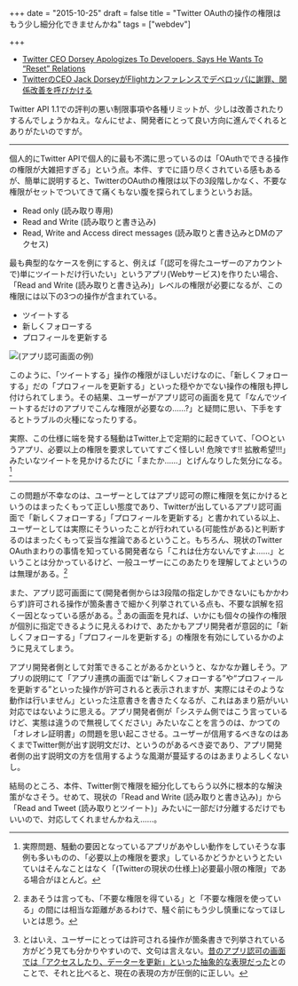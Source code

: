 +++
date = "2015-10-25"
draft = false
title = "Twitter OAuthの操作の権限はもう少し細分化できませんかね"
tags = ["webdev"]

+++

* [Twitter CEO Dorsey Apologizes To Developers, Says He Wants To “Reset” Relations](http://techcrunch.com/2015/10/21/twitter-ceo-dorsey-apologizes-to-developers-says-he-wants-to-reset-relations/)
* [TwitterのCEO Jack DorseyがFlightカンファレンスでデベロッパに謝罪、関係改善を呼びかける](http://jp.techcrunch.com/2015/10/22/20151021twitter-ceo-dorsey-apologizes-to-developers-says-he-wants-to-reset-relations/)

Twitter API 1.1での評判の悪い制限事項や各種リミットが、少しは改善されたりするんでしょうかねえ。なんにせよ、開発者にとって良い方向に進んでくれるとありがたいのですが。

- - -

個人的にTwitter APIで個人的に最も不満に思っているのは「OAuthでできる操作の権限が大雑把すぎる」という点。本件、すでに語り尽くされている感もあるが、簡単に説明すると、TwitterのOAuthの権限は以下の3段階しかなく、不要な権限がセットでついてきて痛くもない腹を探られてしまうというお話。

* Read only (読み取り専用)
* Read and Write (読み取りと書き込み)
* Read, Write and Access direct messages (読み取りと書き込みとDMのアクセス)

最も典型的なケースを例にすると、例えば「(認可を得たユーザーのアカウントで)単にツイートだけ行いたい」というアプリ(Webサービス)を作りたい場合、「Read and Write (読み取りと書き込み)」レベルの権限が必要になるが、この権限には以下の3つの操作が含まれている。

* ツイートする
* 新しくフォローする
* プロフィールを更新する

![(アプリ認可画面の例)](https://g.twimg.com/blog/blog/image/pc_approve.png)

このように、「ツイートする」操作の権限がほしいだけなのに、「新しくフォローする」だの「プロフィールを更新する」といった穏やかでない操作の権限も押し付けられてしまう。その結果、ユーザーがアプリ認可の画面を見て「なんでツイートするだけのアプリでこんな権限が必要なの……?」と疑問に思い、下手をするとトラブルの火種になったりする。

実際、この仕様に端を発する騒動はTwitter上で定期的に起きていて、「○○というアプリ、必要以上の権限を要求していてすごく怪しい! 危険です!! 拡散希望!!!」みたいなツイートを見かけるたびに「またか……」とげんなりした気分になる。[^1]

- - -

この問題が不幸なのは、ユーザーとしてはアプリ認可の際に権限を気にかけるというのはまったくもって正しい態度であり、Twitterが出しているアプリ認可画面で「新しくフォローする」「プロフィールを更新する」と書かれている以上、ユーザーとしては実際にそういったことが行われている(可能性がある)と判断するのはまったくもって妥当な推論であるということ。もちろん、現状のTwitter OAuthまわりの事情を知っている開発者なら「これは仕方ないんですよ……」ということは分かっているけど、一般ユーザーにこのあたりを理解してよというのは無理がある。[^2]

また、アプリ認可画面にて(開発者側からは3段階の指定しかできないにもかかわらず)許可される操作が箇条書きで細かく列挙されている点も、不要な誤解を招く一因となっている感がある。[^3] あの画面を見れば、いかにも個々の操作の権限が個別に指定できるように見えるわけで、あたかもアプリ開発者が意図的に「新しくフォローする」「プロフィールを更新する」の権限を有効にしているかのように見えてしまう。

アプリ開発者側として対策できることがあるかというと、なかなか難しそう。アプリの説明にて「アプリ連携の画面では“新しくフォローする”や“プロフィールを更新する”といった操作が許可されると表示されますが、実際にはそのような動作は行いません」といった注意書きを書きたくなるが、これはあまり筋がいい対応ではないように思える。アプリ開発者側が「システム側ではこう言っているけど、実態は違うので無視してください」みたいなことを言うのは、かつての「オレオレ証明書」の問題を思い起こさせる。ユーザーが信用するべきなのはあくまでTwitter側が出す説明文だけ、というのがあるべき姿であり、アプリ開発者側の出す説明文の方を信用するような風潮が蔓延するのはあまりよろしくないし。

結局のところ、本件、Twitter側で権限を細分化してもらう以外に根本的な解決策がなさそう。せめて、現状の「Read and Write (読み取りと書き込み)」から「Read and Tweet (読み取りとツイート)」みたいに一部だけ分離するだけでもいいので、対応してくれませんかねえ……。

[^1]: 実際問題、騒動の要因となっているアプリがあやしい動作をしていそうな事例も多いものの、「必要以上の権限を要求」しているかどうかというとたいていはそんなことはなく「(Twitterの現状の仕様上)必要最小限の権限」である場合がほとんど。
[^2]: まあそうは言っても、「不要な権限を得ている」と「不要な権限を使っている」の間には相当な距離があるわけで、騒ぐ前にもう少し慎重になってほしいとは思う。
[^3]: とはいえ、ユーザーにとっては許可される操作が箇条書きで列挙されている方がどう見ても分かりやすいので、文句は言えない。[昔のアプリ認可の画面では「アクセスしたり、データーを更新」といった抽象的な表現だった](http://d.hatena.ne.jp/mooz/20100528/p1)とのことで、それと比べると、現在の表現の方が圧倒的に正しい。
